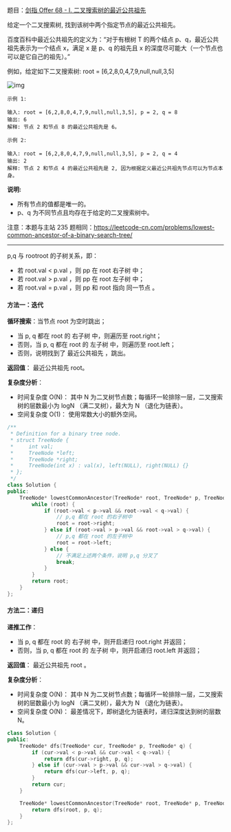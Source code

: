 题目：[剑指 Offer 68 - I. 二叉搜索树的最近公共祖先](https://leetcode.cn/problems/er-cha-sou-suo-shu-de-zui-jin-gong-gong-zu-xian-lcof/)

给定一个二叉搜索树, 找到该树中两个指定节点的最近公共祖先。

百度百科中最近公共祖先的定义为：“对于有根树 T 的两个结点 p、q，最近公共祖先表示为一个结点 x，满足 x 是 p、q 的祖先且 x 的深度尽可能大（一个节点也可以是它自己的祖先）。”

例如，给定如下二叉搜索树:  root = [6,2,8,0,4,7,9,null,null,3,5]

![img](https://assets.leetcode-cn.com/aliyun-lc-upload/uploads/2018/12/14/binarysearchtree_improved.png)

 ```
 示例 1:
 
 输入: root = [6,2,8,0,4,7,9,null,null,3,5], p = 2, q = 8
 输出: 6 
 解释: 节点 2 和节点 8 的最近公共祖先是 6。
 
 示例 2:
 
 输入: root = [6,2,8,0,4,7,9,null,null,3,5], p = 2, q = 4
 输出: 2
 解释: 节点 2 和节点 4 的最近公共祖先是 2, 因为根据定义最近公共祖先节点可以为节点本身。
 ```

**说明:**

- 所有节点的值都是唯一的。
- p、q 为不同节点且均存在于给定的二叉搜索树中。

注意：本题与主站 235 题相同：https://leetcode-cn.com/problems/lowest-common-ancestor-of-a-binary-search-tree/

---

p,q 与 rootroot 的子树关系，即：

- 若 root.val < p.val ，则 pp 在 root 右子树 中；
- 若 root.val > p.val ，则 pp 在 root 左子树 中；
- 若 root.val = p.val ，则 pp 和 root 指向 同一节点 。

#### 方法一：迭代

**循环搜索**：当节点 root 为空时跳出；

- 当 p, q 都在 root 的 右子树 中，则遍历至 root.right；
- 否则，当 p, q 都在 root 的 左子树 中，则遍历至 root.left；
- 否则，说明找到了 最近公共祖先 ，跳出。

**返回值**： 最近公共祖先 root。

**复杂度分析**：

- 时间复杂度 O(N)： 其中 N 为二叉树节点数；每循环一轮排除一层，二叉搜索树的层数最小为 logN （满二叉树），最大为 N （退化为链表）。
- 空间复杂度 O(1)： 使用常数大小的额外空间。

```c++
/**
 * Definition for a binary tree node.
 * struct TreeNode {
 *     int val;
 *     TreeNode *left;
 *     TreeNode *right;
 *     TreeNode(int x) : val(x), left(NULL), right(NULL) {}
 * };
 */
class Solution {
public:
    TreeNode* lowestCommonAncestor(TreeNode* root, TreeNode* p, TreeNode* q) {
        while (root) {
            if (root->val < p->val && root->val < q->val) {
                // p,q 都在 root 的右子树中
                root = root->right;
            } else if (root->val > p->val && root->val > q->val) {
                // p,q 都在 root 的左子树中
                root = root->left;
            } else {
                // 不满足上述两个条件，说明 p,q 分叉了
                break;
            }
        }
        return root;
    }
};
```

#### 方法二：递归

**递推工作**：

- 当 p, q 都在 root 的 右子树 中，则开启递归 root.right 并返回；
- 否则，当 p, q 都在 root 的 左子树 中，则开启递归 root.left 并返回；

**返回值**： 最近公共祖先 root 。

**复杂度分析**：

- 时间复杂度 O(N)： 其中 N 为二叉树节点数；每循环一轮排除一层，二叉搜索树的层数最小为 logN （满二叉树），最大为 N （退化为链表）。
- 空间复杂度 O(N)： 最差情况下，即树退化为链表时，递归深度达到树的层数 N。

```c++
class Solution {
public:
    TreeNode* dfs(TreeNode* cur, TreeNode* p, TreeNode* q) {
        if (cur->val < p->val && cur->val < q->val) {
            return dfs(cur->right, p, q);
        } else if (cur->val > p->val && cur->val > q->val) {
            return dfs(cur->left, p, q);
        }
        return cur;
    }

    TreeNode* lowestCommonAncestor(TreeNode* root, TreeNode* p, TreeNode* q) {
        return dfs(root, p, q);
    }
};
```


